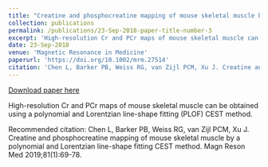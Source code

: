 ```yaml
---
title: "Creatine and phosphocreatine mapping of mouse skeletal muscle by a polynomial and Lorentzian line-shape fitting CEST method"
collection: publications
permalink: /publications/23-Sep-2018-paper-title-number-3
excerpt: 'High-resolution Cr and PCr maps of mouse skeletal muscle can be obtained using a polynomial and Lorentzian line-shape fitting (PLOF) CEST method.'
date: 23-Sep-2018
venue: 'Magnetic Resonance in Medicine'
paperurl: 'https://doi.org/10.1002/mrm.27514'
citation: 'Chen L, Barker PB, Weiss RG, van Zijl PCM, Xu J. Creatine and phosphocreatine mapping of mouse skeletal muscle by a polynomial and Lorentzian line-shape fitting CEST method. Magn Reson Med 2019;81(1):69-78.'
---
```


<a href='https://doi.org/10.1002/mrm.27514'>Download paper here</a>

High-resolution Cr and PCr maps of mouse skeletal muscle can be obtained using a polynomial and Lorentzian line-shape fitting (PLOF) CEST method.

Recommended citation: Chen L, Barker PB, Weiss RG, van Zijl PCM, Xu J. Creatine and phosphocreatine mapping of mouse skeletal muscle by a polynomial and Lorentzian line-shape fitting CEST method. Magn Reson Med 2019;81(1):69-78.